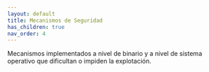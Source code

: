```yaml
---
layout: default
title: Mecanismos de Seguridad
has_children: true
nav_order: 4
---
```



Mecanismos implementados a nivel de binario y a nivel de sistema operativo que
dificultan o impiden la explotación.